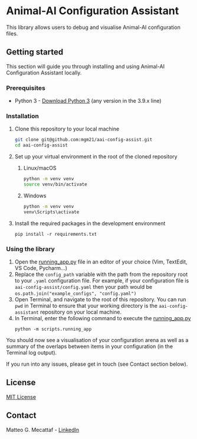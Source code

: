 # Animal-AI Configuration Assistant

This library allows users to debug and visualise Animal-AI configuration files.

## Getting started
This section will guide you through installing and using Animal-AI Configuration Assistant locally.

### Prerequisites
- Python 3 - [Download Python 3](https://www.python.org/downloads/) (any version in the 3.9.x line)

### Installation
1. Clone this repository to your local machine
    ```sh
   git clone git@github.com:mgm21/aai-config-assist.git
   cd aai-config-assist
   ```
2. Set up your virtual environment in the root of the cloned repository
   1. Linux/macOS 
      ```sh
      python -m venv venv
      source venv/bin/activate
      ```
   2. Windows
      ```sh
      python -m venv venv
      venv\Scripts\activate
      ```

4. Install the required packages in the development environment
    ```shell
    pip install -r requirements.txt
    ```

### Using the library
1. Open the [running_app.py](scripts/running_app.py) file in an editor of your choice
(Vim, TextEdit, VS Code, Pycharm...)
2. Replace the `config_path` variable with the path from the repository root to your `.yaml` configuration file. For
example, if your configuration file is `aai-config-assist/config.yaml` then your path would be 
`os.path.join("example_configs", "config.yaml")`
3. Open Terminal, and navigate to the root of this repository. You can run `pwd` in Terminal to ensure that your
working directory is the `aai-config-assistant` repository on your local machine.
4. In Terminal, enter the following command to execute the [running_app.py](scripts/running_app.py)
   ```shell
   python -m scripts.running_app
   ```
You should now see a visualisation of your configuration arena as well as a summary of the overlaps
between items in your configuration (in the Terminal log output).

If you run into any issues, please get in touch (see Contact section below).

## License
[MIT License](LICENSE)

## Contact
Matteo G. Mecattaf - [LinkedIn](https://www.linkedin.com/in/matteo-mecattaf/)